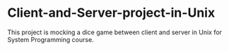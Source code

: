 # Client-and-Server-project-in-Unix
This project is mocking a dice game between client and server in Unix for System Programming course.
